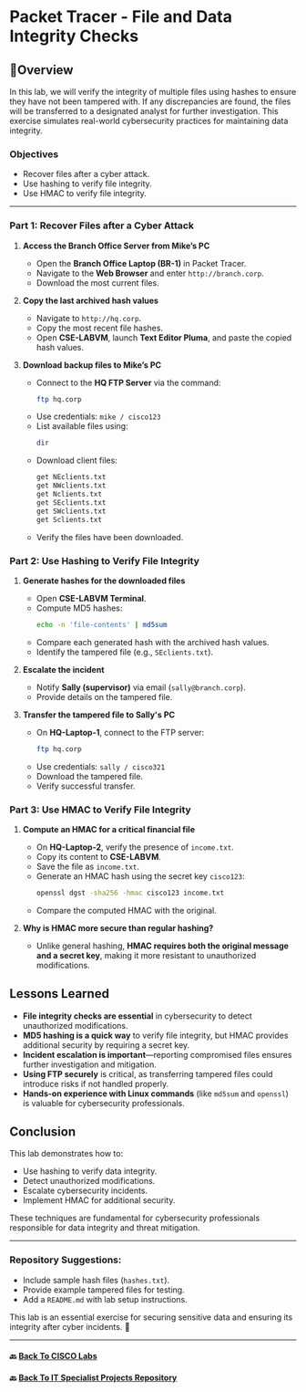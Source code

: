 # Packet Tracer - File and Data Integrity Checks

## 📌Overview
In this lab, we will verify the integrity of multiple files using hashes to ensure they have not been tampered with. If any discrepancies are found, the files will be transferred to a designated analyst for further investigation. This exercise simulates real-world cybersecurity practices for maintaining data integrity.

### Objectives

- Recover files after a cyber attack.
- Use hashing to verify file integrity.
- Use HMAC to verify file integrity.

---
### Part 1: Recover Files after a Cyber Attack

1. **Access the Branch Office Server from Mike’s PC**

   - Open the **Branch Office Laptop (BR-1)** in Packet Tracer.
   - Navigate to the **Web Browser** and enter `http://branch.corp`.
   - Download the most current files.

2. **Copy the last archived hash values**

   - Navigate to `http://hq.corp`.
   - Copy the most recent file hashes.
   - Open **CSE-LABVM**, launch **Text Editor Pluma**, and paste the copied hash values.

3. **Download backup files to Mike’s PC**

   - Connect to the **HQ FTP Server** via the command:
     ```bash
     ftp hq.corp
     ```
   - Use credentials: `mike / cisco123`
   - List available files using:
     ```bash
     dir
     ```
   - Download client files:
     ```bash
     get NEclients.txt
     get NWclients.txt
     get Nclients.txt
     get SEclients.txt
     get SWclients.txt
     get Sclients.txt
     ```
   - Verify the files have been downloaded.

### Part 2: Use Hashing to Verify File Integrity

1. **Generate hashes for the downloaded files**

   - Open **CSE-LABVM Terminal**.
   - Compute MD5 hashes:
     ```bash
     echo -n 'file-contents' | md5sum
     ```
   - Compare each generated hash with the archived hash values.
   - Identify the tampered file (e.g., `SEclients.txt`).

2. **Escalate the incident**

   - Notify **Sally (supervisor)** via email (`sally@branch.corp`).
   - Provide details on the tampered file.

3. **Transfer the tampered file to Sally's PC**

   - On **HQ-Laptop-1**, connect to the FTP server:
     ```bash
     ftp hq.corp
     ```
   - Use credentials: `sally / cisco321`
   - Download the tampered file.
   - Verify successful transfer.

### Part 3: Use HMAC to Verify File Integrity

1. **Compute an HMAC for a critical financial file**

   - On **HQ-Laptop-2**, verify the presence of `income.txt`.
   - Copy its content to **CSE-LABVM**.
   - Save the file as `income.txt`.
   - Generate an HMAC hash using the secret key `cisco123`:
     ```bash
     openssl dgst -sha256 -hmac cisco123 income.txt
     ```
   - Compare the computed HMAC with the original.

2. **Why is HMAC more secure than regular hashing?**

   - Unlike general hashing, **HMAC requires both the original message and a secret key**, making it more resistant to unauthorized modifications.

## Lessons Learned

- **File integrity checks are essential** in cybersecurity to detect unauthorized modifications.
- **MD5 hashing is a quick way** to verify file integrity, but HMAC provides additional security by requiring a secret key.
- **Incident escalation is important**—reporting compromised files ensures further investigation and mitigation.
- **Using FTP securely** is critical, as transferring tampered files could introduce risks if not handled properly.
- **Hands-on experience with Linux commands** (like `md5sum` and `openssl`) is valuable for cybersecurity professionals.

## Conclusion

This lab demonstrates how to:

- Use hashing to verify data integrity.
- Detect unauthorized modifications.
- Escalate cybersecurity incidents.
- Implement HMAC for additional security.

These techniques are fundamental for cybersecurity professionals responsible for data integrity and threat mitigation.

---

### Repository Suggestions:

- Include sample hash files (`hashes.txt`).
- Provide example tampered files for testing.
- Add a `README.md` with lab setup instructions.

This lab is an essential exercise for securing sensitive data and ensuring its integrity after cyber incidents. 🚀

---
#### 🔙 [Back To CISCO Labs](/CISCO/Packet-Tracer/)
#### 🔙 [Back To IT Specialist Projects Repository](https://github.com/proxymc/it-specialist-projects)  
